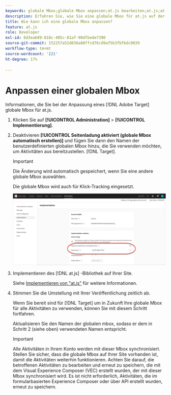 ```yaml
---
keywords: globale Mbox;globale Mbox anpassen;at.js bearbeiten;at.js;at.js implementieren
description: Erfahren Sie, wie Sie eine globale Mbox für at.js auf der Seite Administration-Implementierung in Adobe Target anpassen.
title: Wie kann ich eine globale Mbox anpassen?
feature: at.js
role: Developer
exl-id: 6d3eab89-818c-405c-81af-90dfbede7390
source-git-commit: 152257a52d836a88ffcd76cd9af5b3fbfbdc0839
workflow-type: tm+mt
source-wordcount: '221'
ht-degree: 17%

---
```


# Anpassen einer globalen Mbox

Informationen, die Sie bei der Anpassung eines [!DNL Adobe Target] globale Mbox für at.js.

1. Klicken Sie auf **[!UICONTROL Administration]** > **[!UICONTROL Implementierung]**.

1. Deaktivieren **[!UICONTROL Seitenladung aktiviert (globale Mbox automatisch erstellen)]** und fügen Sie dann den Namen der benutzerdefinierten globalen Mbox hinzu, die Sie verwenden möchten, um Aktivitäten aus bereitzustellen. [!DNL Target].

   >[!IMPORTANT]
   >
   >Die Änderung wird automatisch gespeichert, wenn Sie eine andere globale Mbox auswählen.

   Die globale Mbox wird auch für Klick-Tracking eingesetzt.

   ![custom-global-mbox](/help/main/c-implementing-target/c-implementing-target-for-client-side-web/t-mbox-download/c-understanding-global-mbox/assets/custom-global-mbox.png)

1. Implementieren des [!DNL at.js] -Bibliothek auf Ihrer Site.

   Siehe [Implementieren von &quot;at.js&quot;](/help/main/c-implementing-target/c-implementing-target-for-client-side-web/how-to-deployatjs/how-to-deployatjs.md) für weitere Informationen.

1. Stimmen Sie die Umstellung mit Ihrer Veröffentlichung zeitlich ab.

   Wenn Sie bereit sind für [!DNL Target] um in Zukunft Ihre globale Mbox für alle Aktivitäten zu verwenden, können Sie mit diesem Schritt fortfahren.

   Aktualisieren Sie den Namen der globalen mbox, sodass er dem in Schritt 2 (siehe oben) verwendeten Namen entspricht.

   >[!IMPORTANT]
   >
   >Alle Aktivitäten in Ihrem Konto werden mit dieser Mbox synchronisiert. Stellen Sie sicher, dass die globale Mbox auf Ihrer Site vorhanden ist, damit die Aktivitäten weiterhin funktionieren. Achten Sie darauf, die betroffenen Aktivitäten zu bearbeiten und erneut zu speichern, die mit dem Visual Experience Composer (VEC) erstellt wurden, der mit dieser Mbox synchronisiert wird. Es ist nicht erforderlich, Aktivitäten, die im formularbasierten Experience Composer oder über API erstellt wurden, erneut zu speichern.

